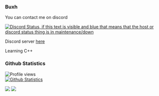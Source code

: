 ### Buxh

You can contact me on discord

[![Discord Status, if this text is visible and blue that means that the host or discord status thing is in maintenance/down](https://discord.c99.nl/widget/theme-3/331540177380179970.png)]()  

Discord server [here](https://discord.gg/AQFReeTSBe)

Learning C++

### Github Statistics
![Profile views](https://komarev.com/ghpvc/?username=Buxh) <br> [![Github Statistics](https://github-readme-stats.vercel.app/api?username=Buxh&show_icons=true&theme=synthwave)](https://github.com/anuraghazra/github-readme-stats)

  <div> 
 <a href="https://discord.gg/AQFReeTSBe" target="_blank"><img src="https://img.shields.io/badge/Discord-7289DA?style=for-the-badge&logo=discord&logoColor=white" target="_blank"></a> 
  <a href = "mailto:xuxhyontop@gmail.com"><img src="https://img.shields.io/badge/-Gmail-%23333?style=for-the-badge&logo=gmail&logoColor=white" target="_blank"></a>
   
 
  </div>

